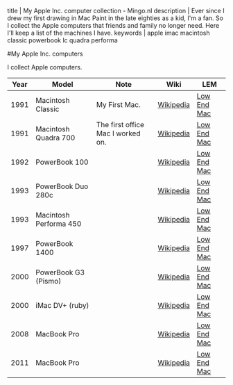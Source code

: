 title       | My Apple Inc. computer collection - Mingo.nl
description | Ever since I drew my first drawing in Mac Paint in the late eighties as a kid, I'm a fan. So I collect the Apple computers that friends and family no longer need. Here I'll keep a list of the machines I have.
keywords    | apple imac macintosh classic powerbook lc quadra performa

#My Apple Inc. computers

I collect Apple computers.

| Year | Model | Note | Wiki | LEM |
-------|-------|------|------|------
| 1991 | Macintosh Classic  | My First Mac.            | [Wikipedia](http://en.wikipedia.org/wiki/Macintosh_Classic "Wikipedia article on the Macintosh Classic") | [Low End Mac](http://lowendmac.com/1990/mac-classic "Low End Mac articles on the Macintosh Classic") |
| 1991 | Macintosh Quadra 700 | The first office Mac I worked on. | [Wikipedia](http://en.wikipedia.org/wiki/Quadra_700 "Wikipedia article on the Quadra 700") | [Low End Mac](http://lowendmac.com/1991/quadra-700 "Low End Mac articles on the Quadra 700") |
| 1992 | PowerBook 100 | | [Wikipedia](http://en.wikipedia.org/wiki/PowerBook_100 "Wikipedia article on the PowerBook 100") | [Low End Mac](http://lowendmac.com/1991/powerbook-100 "Low End Mac articles on the PowerBook 100") |
| 1993 | PowerBook Duo 280c | | [Wikipedia](http://en.wikipedia.org/wiki/PowerBook_Duo "Wikipedia article on the PowerBook Duo 280c") | [Low End Mac](http://lowendmac.com/1994/powerbook-duo-280c "Low End Mac articles on the PowerBook Duo 280c") |
| 1993 | Macintosh Performa 450 | | [Wikipedia](http://en.wikipedia.org/wiki/Macintosh_LC_III "Wikipedia article on the Performa 450") | [Low End Mac](http://lowendmac.com/1993/mac-lc-iii "Low End Mac articles on the Performa 450") |
| 1997 | PowerBook 1400 | | [Wikipedia](http://en.wikipedia.org/wiki/PowerBook_1400 "Wikipedia article on the PowerBook 1400") | [Low End Mac](http://lowendmac.com/1996/powerbook-1400 "Low End Mac articles on the PowerBook 1400") |
| 2000 | PowerBook G3 (Pismo) | | [Wikipedia](https://en.wikipedia.org/wiki/PowerBook_G3 "Wikipedia article on the PowerBook G3") | [Low End Mac](http://lowendmac.com/2000/pismo-powerbook-2000-firewire "Low End Mac articles on the PowerBook G3") |
| 2000 | iMac DV+ (ruby) | | [Wikipedia](http://en.wikipedia.org/wiki/IMac_G3 "Wikipedia article on the iMac G3") | [Low End Mac](http://lowendmac.com/2000/450-mhz-imac-dv-summer-2000 "Low End Mac articles on the iMac G3") |
| 2008 | MacBook Pro | | [Wikipedia](http://en.wikipedia.org/wiki/MacBook_Pro "Wikipedia article on the MacBook Pro") | [Low End Mac](http://lowendmac.com/2008/15-macbook-pro-early-2008 "Low End Mac articles on the MacBook Pro (Early 2008)") |
| 2011 | MacBook Pro | | [Wikipedia](http://en.wikipedia.org/wiki/MacBook_Pro "Wikipedia article on the MacBook Pro") | [Low End Mac](http://lowendmac.com/2011/15-macbook-pro-early-2011 "Low End Mac articles on the MacBook Pro (Early 2011)") |